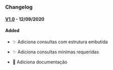 ### Changelog

#### [V1.0](https://github.com/borelanjo/mongo-video-review/releases/tag/v1.0) - 12/09/2020
#### Added

- :sparkles: Adiciona consultas com estrutura embutida

- :sparkles: Adiciona consultas minimas requeridas

- :memo: Adiciona documentação